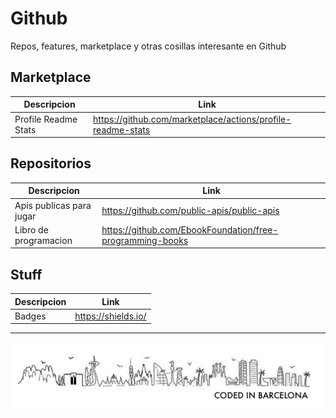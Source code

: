 # Github

Repos, features, marketplace y otras cosillas interesante en Github

## Marketplace

| Descripcion | Link |  
|--------------------------|--------------------------------------------|  
| Profile Readme Stats | https://github.com/marketplace/actions/profile-readme-stats |  

## Repositorios

| Descripcion | Link |  
|--------------------------|--------------------------------------------|  
| Apis publicas para jugar | https://github.com/public-apis/public-apis |  
| Libro de programacion    | https://github.com/EbookFoundation/free-programming-books |  

## Stuff

| Descripcion | Link |  
|--------------------------|--------------------------------------------|  
| Badges | https://shields.io/ |  

---
<!-- Pit i Collons -->
<img src="https://raw.githubusercontent.com/leguim-repo/leguim-repo/master/img/codedinbcn.png" witdh="109px" alt="Coded in Barcelona"/>
